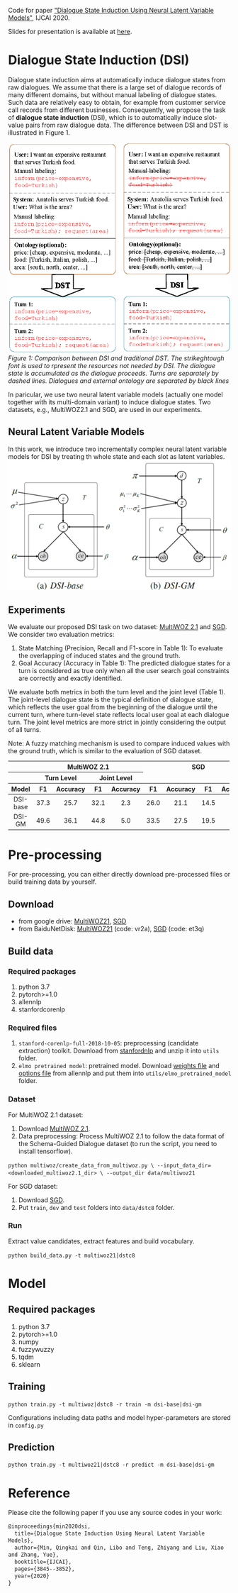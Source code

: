 Code for paper ["Dialogue State Induction Using Neural Latent Variable Models"](https://www.ijcai.org/Proceedings/2020/0532.pdf), IJCAI 2020.

Slides for presentation is available at [here](https://taolusi.github.io/qingkai_min/assets/pdf/20-ijcai-dsi_slides.pdf).

# Dialogue State Induction (DSI)
Dialogue state induction aims at automatically induce dialogue states from raw dialogues. We assume that there is a large set of dialogue records of many different domains, but without manual labeling of dialogue states. Such data are relatively easy to obtain, for example from customer service call records from different businesses. Consequently, we propose the task of **dialogue state induction** (DSI), which is to automatically induce slot-value pairs from raw dialogue data.
The difference between DSI and DST is illustrated in Figure 1.

![DSIvsDST](DSIvsDST.png)
*Figure 1: Comparison between DSI and traditional DST. The strikeghtough font is used to rpresent the resources not needed by DSI. The dialogue state is accumulated as the dialogue proceeds. Turns are separately by dashed lines. Dialogues and external ontology are separated by black lines*

In paricular, we use two neural latent variable models (actually one model together with its multi-domain variant) to induce dialogue states. Two datasets, e.g., MultiWOZ2.1 and SGD, are used in our experiments.

## Neural Latent Variable Models
In this work, we introduce two incrementally complex neural latent variable models for DSI by treating th whole state and each slot as latent variables. 
![models](models.PNG)

## Experiments
We evaluate our proposed DSI task on two dataset: [MultiWOZ 2.1](https://github.com/budzianowski/multiwoz) and [SGD](https://github.com/google-research-datasets/dstc8-schema-guided-dialogue).
We consider two evaluation metrics:
1. State Matching (Precision, Recall and F1-score in Table
1): To evaluate the overlapping of induced states and the ground truth.
2. Goal Accuracy (Accuracy in Table 1): The predicted dialogue states for a turn is considered as true only when all the user search goal
constraints are correctly and exactly identified.

We evaluate both metrics in both the turn level and the joint level (Table 1). The joint-level dialogue state is the typical definition of dialogue state, which reflects the user goal from the beginning of the dialogue until the current turn, where turn-level state reflects local user goal at each dialogue turn. The joint level metrics are more strict in jointly considering the output of all turns. 

Note: A fuzzy matching mechanism is used to compare induced values with the ground truth, which is similar to the evaluation of SGD dataset.

<div class="datagrid" style="width:500px; text-align:center;">
<table>
<thead><tr><th></th><th colspan="4">MultiWOZ 2.1</th><th colspan="4">SGD</th></tr></thead>
<thead><tr><th></th><th colspan="2">Turn Level</th><th colspan="2">Joint Level</th></tr></thead>
<thead><tr><th>Model</th><th>F1</th><th>Accuracy</th><th>F1</th><th>Accuracy</th><th>F1</th><th>Accuracy</th><th>F1</th><th>Accuracy</th></tr></thead>
<tbody>
<tr><td>DSI-base</td><td>37.3</td><td>25.7</td><td>32.1</td><td>2.3</td><td>26.0 </td><td>21.1</td><td>14.5</td><td>2.3</td></tr>
<tr><td>DSI-GM </td><td>49.6 </td><td>36.1</td><td>44.8</td><td>5.0</td><td>33.5 </td><td>27.5</td><td>19.5</td><td>3.1</td></tr>

</tbody>
</table>
</div>

# Pre-processing
For pre-processing, you can either directly download pre-processed files or build training data by yourself.

## Download
* from google drive: [MultiWOZ21](https://drive.google.com/file/d/1xrc-N9jA0g-ZXXUtGuICZxxHWVXrOl2t/view?usp=sharing), [SGD](https://drive.google.com/file/d/15xbUqu4txLpN2apOysYZobGjKUgAtcjj/view?usp=sharing)
* from BaiduNetDisk: [MultiWOZ21](https://pan.baidu.com/s/1u_jCiIc_eBevLq9NHrIjFg) (code: vr2a), [SGD](https://pan.baidu.com/s/1u_jCiIc_eBevLq9NHrIjFg) (code: et3q)

## Build data

### Required packages
1. python 3.7
2. pytorch>=1.0
3. allennlp
4. stanfordcorenlp


### Required files
1. `stanford-corenlp-full-2018-10-05`: preprocessing (candidate extraction) toolkit. Download from [stanfordnlp](http://nlp.stanford.edu/software/stanford-corenlp-full-2018-10-05.zip) and unzip it into `utils` folder.
2. `elmo pretrained model`: pretrained model. Download [weights file](https://s3-us-west-2.amazonaws.com/allennlp/models/elmo/2x1024_128_2048cnn_1xhighway/elmo_2x1024_128_2048cnn_1xhighway_weights.hdf5) and [options file](https://s3-us-west-2.amazonaws.com/allennlp/models/elmo/2x1024_128_2048cnn_1xhighway/elmo_2x1024_128_2048cnn_1xhighway_options.json) from allennlp and put them into `utils/elmo_pretrained_model` folder.

### Dataset
For MultiWOZ 2.1 dataset:
1. Download [MultiWOZ 2.1](https://github.com/budzianowski/multiwoz/tree/master/data).
2. Data preprocessing: Process MultiWOZ 2.1 to follow the data format of the Schema-Guided Dialogue dataset (to run the script, you need to install tensorflow).

`python multiwoz/create_data_from_multiwoz.py \
--input_data_dir=<downloaded_multiwoz2.1_dir> \
--output_dir data/multiwoz21`

For SGD dataset:
1. Download [SGD](https://github.com/google-research-datasets/dstc8-schema-guided-dialogue).
2. Put `train`, `dev` and `test` folders into `data/dstc8` folder.

### Run
Extract value candidates, extract features and build vocabulary.

`python build_data.py -t multiwoz21|dstc8`

# Model

## Required packages
1. python 3.7
2. pytorch>=1.0
3. numpy
4. fuzzywuzzy
5. tqdm
6. sklearn

## Training
`python train.py -t multiwoz|dstc8 -r train -m dsi-base|dsi-gm`

Configurations including data paths and model hyper-parameters are stored in `config.py`


## Prediction
`python train.py -t multiwoz21|dstc8 -r predict -m dsi-base|dsi-gm` 

# Reference
Please cite the following paper if you use any source codes in your work:

```
@inproceedings{min2020dsi,
  title={Dialogue State Induction Using Neural Latent Variable Models},
  author={Min, Qingkai and Qin, Libo and Teng, Zhiyang and Liu, Xiao and Zhang, Yue},
  booktitle={IJCAI},
  pages={3845--3852},
  year={2020}
}
```

